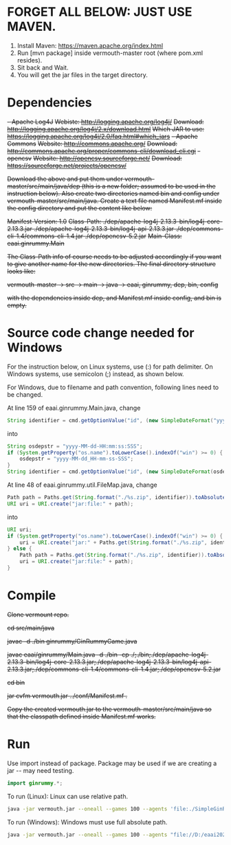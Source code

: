 # FORGET ALL BELOW: JUST USE MAVEN.

1. Install Maven: https://maven.apache.org/index.html
2. Run [mvn package] inside vermouth-master root (where pom.xml resides).
3. Sit back and Wait.
4. You will get the jar files in the target directory.

# Dependencies

~~- Apache Log4J~~
	~~Webiste: http://logging.apache.org/log4j/~~
	~~Download: http://logging.apache.org/log4j/2.x/download.html~~
	~~Which JAR to use: https://logging.apache.org/log4j/2.0/faq.html#which_jars~~
~~- Apache Commons~~
	~~Website: http://commons.apache.org/~~
	~~Download: http://commons.apache.org/proper/commons-cli/download_cli.cgi~~
~~- opencsv~~
	~~Website: http://opencsv.sourceforge.net/~~
	~~Download: https://sourceforge.net/projects/opencsv/~~

~~Download the above and put them under vermouth-master/src/main/java/dep (this is a new folder; assumed to be used in the instruction below). Also create two directories named bin and config under vermouth-master/src/main/java. Create a text file named Manifest.mf inside the config directory and put the content like below:~~

~~Manifest-Version: 1.0~~
~~Class-Path: ./dep/apache-log4j-2.13.3-bin/log4j-core-2.13.3.jar ./dep/apache-log4j-2.13.3-bin/log4j-api-2.13.3.jar ./dep/commons-cli-1.4/commons-cli-1.4.jar ./dep/opencsv-5.2.jar~~
~~Main-Class: eaai.ginrummy.Main~~

~~The Class-Path info of course needs to be adjusted accordingly if you want to give another name for the new directories. The final directory structure looks like:~~

~~vermouth-master -> src -> main -> java -> eaai, ginrummy, dep, bin, config~~

~~with the dependencies inside dep, and Manifest.mf inside config, and bin is empty.~~

# Source code change needed for Windows

For the instruction below, on Linux systems, use (:) for path delimiter. On Windows systems, use semicolon (;) instead, as shown below.

For Windows, due to filename and path convention, following lines need to be changed.

At line 159 of eaai.ginrummy.Main.java, change
```java
String identifier = cmd.getOptionValue("id", (new SimpleDateFormat("yyyy-MM-dd-HH:mm:ss:SSS")).format(new Date()));
```
into
```java
String osdepstr = "yyyy-MM-dd-HH:mm:ss:SSS";
if (System.getProperty("os.name").toLowerCase().indexOf("win") >= 0) {
	osdepstr = "yyyy-MM-dd_HH-mm-ss-SSS";
}
String identifier = cmd.getOptionValue("id", (new SimpleDateFormat(osdepstr)).format(new Date()));
```
At line 48 of eaai.ginrummy.util.FileMap.java, change
```java
Path path = Paths.get(String.format("./%s.zip", identifier)).toAbsolutePath().normalize();
URI uri = URI.create("jar:file:" + path);
```
into
```java
URI uri;
if (System.getProperty("os.name").toLowerCase().indexOf("win") >= 0) {
	uri = URI.create("jar:" + Paths.get(String.format("./%s.zip", identifier)).toUri());
} else {
	Path path = Paths.get(String.format("./%s.zip", identifier)).toAbsolutePath().normalize();
	uri = URI.create("jar:file:" + path);
}
```
# Compile

~~Clone vermount repo.~~

~~cd src/main/java~~

~~javac -d ./bin ginrummy/GinRummyGame.java~~

~~javac eaai/ginrummy/Main.java -d ./bin -cp ./;./bin;./dep/apache-log4j-2.13.3-bin/log4j-core-2.13.3.jar;./dep/apache-log4j-2.13.3-bin/log4j-api-2.13.3.jar;./dep/commons-cli-1.4/commons-cli-1.4.jar;./dep/opencsv-5.2.jar~~

~~cd bin~~

~~jar cvfm vermouth.jar ../conf/Manifest.mf .~~

~~Copy the created vermouth.jar to the vermouth-master/src/main/java so that the classpath defined inside Manifest.mf works.~~

# Run

Use import instead of package. Package may be used if we are creating a jar -- may need testing.

```java
import ginrummy.*;
```

To run (Linux): Linux can use relative path.

```bash
java -jar vermouth.jar --oneall --games 100 --agents 'file:./SimpleGinRummyPlayer' 'file:./SimpleGinRummyPlayer'
```

To run (Windows): Windows must use full absolute path.

```bash
java -jar vermouth.jar --oneall --games 100 --agents "file://D:/eaai2021/vermouth-master/src/main/java/SimplePlayer" "file://D:/eaai2021/vermouth-master/src/main/java/SimplePlayer"
```
